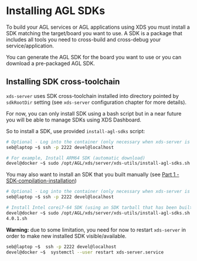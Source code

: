 # Installing AGL SDKs

To build your AGL services or AGL applications using XDS you must install a SDK
matching the target/board you want to use. A SDK is a package that includes all
tools you need to cross-build and cross-debug your service/application.

You can generate the AGL SDK for the board you want to use or you can download
a pre-packaged AGL SDK.

## Installing SDK cross-toolchain

`xds-server` uses SDK cross-toolchain installed into directory pointed by
`sdkRootDir` setting (see `xds-server` configuration chapter for more details).

For now, you can only install SDK using a bash script but in a near future you
will be able to manage SDKs using XDS Dashboard.

So to install a SDK, use provided `install-agl-sdks` script:

```bash
# Optional - Log into the container (only necessary when xds-server is running within a docker container)
seb@laptop ~$ ssh -p 2222 devel@localhost

# For example, Install ARM64 SDK (automatic download)
devel@docker ~$ sudo /opt/AGL/xds/server/xds-utils/install-agl-sdks.sh --arch aarch64
```

You may also want to install an SDK that you built manually (see [Part 1 - SDK-compilation-installation](http://docs.automotivelinux.org/docs/devguides/en/dev/reference/sdk-devkit/docs/part-1/1_7-SDK-compilation-installation.html))

```bash
# Optional - Log into the container (only necessary when xds-server is running within a docker container)
seb@laptop ~$ ssh -p 2222 devel@localhost

# Install Intel corei7-64 SDK (using an SDK tarball that has been built or downloaded manually)
devel@docker ~$ sudo /opt/AGL/xds/server/xds-utils/install-agl-sdks.sh --arch corei7-64 --file /tmp/poky-agl-glibc-x86_64-agl-demo-platform-crosssdk-corei7-64-toolchain-
4.0.1.sh
```

<!-- warning -->
**Warning:** due to some limitation, you need for now to restart `xds-server` in
order to make new installed SDK visible/available.
```bash
seb@laptop ~$  ssh -p 2222 devel@localhost
devel@docker ~$  systemctl --user restart xds-server.service
```
<!-- endwarning -->
